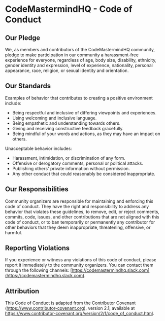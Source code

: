 # CodeMastermindHQ - Code of Conduct

## Our Pledge

We, as members and contributors of the CodeMastermindHQ community, pledge to make participation in our community a harassment-free experience for everyone, regardless of age, body size, disability, ethnicity, gender identity and expression, level of experience, nationality, personal appearance, race, religion, or sexual identity and orientation.

## Our Standards

Examples of behavior that contributes to creating a positive environment include:

- Being respectful and inclusive of differing viewpoints and experiences.
- Using welcoming and inclusive language.
- Being empathetic and understanding towards others.
- Giving and receiving constructive feedback gracefully.
- Being mindful of your words and actions, as they may have an impact on others.

Unacceptable behavior includes:

- Harassment, intimidation, or discrimination of any form.
- Offensive or derogatory comments, personal or political attacks.
- Publishing others' private information without permission.
- Any other conduct that could reasonably be considered inappropriate.

## Our Responsibilities

Community organizers are responsible for maintaining and enforcing this code of conduct. They have the right and responsibility to address any behavior that violates these guidelines, to remove, edit, or reject comments, commits, code, issues, and other contributions that are not aligned with this code of conduct, or to ban temporarily or permanently any contributor for other behaviors that they deem inappropriate, threatening, offensive, or harmful.

## Reporting Violations

If you experience or witness any violations of this code of conduct, please report it immediately to the community organizers. You can contact them through the following channels: [https://codemastermindhq.slack.com](https://codemastermindhq.slack.com).

## Attribution

This Code of Conduct is adapted from the Contributor Covenant (https://www.contributor-covenant.org), version 2.1, available at https://www.contributor-covenant.org/version/2/1/code_of_conduct.html.
